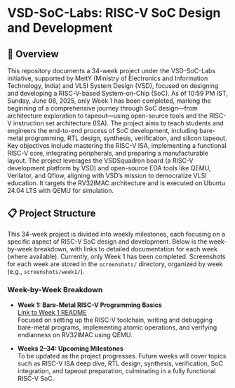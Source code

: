 # VSD-SoC-Labs: RISC-V SoC Design and Development

## 🌟 Overview

This repository documents a 34-week project under the VSD-SoC-Labs initiative, supported by MeitY (Ministry of Electronics and Information Technology, India) and VLSI System Design (VSD), focused on designing and developing a RISC-V-based System-on-Chip (SoC). As of 10:59 PM IST, Sunday, June 08, 2025, only Week 1 has been completed, marking the beginning of a comprehensive journey through SoC design—from architecture exploration to tapeout—using open-source tools and the RISC-V instruction set architecture (ISA). The project aims to teach students and engineers the end-to-end process of SoC development, including bare-metal programming, RTL design, synthesis, verification, and silicon tapeout. Key objectives include mastering the RISC-V ISA, implementing a functional RISC-V core, integrating peripherals, and preparing a manufacturable layout. The project leverages the VSDSquadron board (a RISC-V development platform by VSD) and open-source EDA tools like QEMU, Verilator, and Qflow, aligning with VSD’s mission to democratize VLSI education. It targets the RV32IMAC architecture and is executed on Ubuntu 24.04 LTS with QEMU for simulation.

## 📋 Project Structure

This 34-week project is divided into weekly milestones, each focusing on a specific aspect of RISC-V SoC design and development. Below is the week-by-week breakdown, with links to detailed documentation for each week (where available). Currently, only Week 1 has been completed. Screenshots for each week are stored in the `screenshots/` directory, organized by week (e.g., `screenshots/week1/`).

### Week-by-Week Breakdown

- **Week 1: Bare-Metal RISC-V Programming Basics**  
  [Link to Week 1 README](WEEK1/week1.md)  
  Focused on setting up the RISC-V toolchain, writing and debugging bare-metal programs, implementing atomic operations, and verifying endianness on RV32IMAC using QEMU.

- **Weeks 2–34: Upcoming Milestones**  
  To be updated as the project progresses. Future weeks will cover topics such as RISC-V ISA deep dive, RTL design, synthesis, verification, SoC integration, and tapeout preparation, culminating in a fully functional RISC-V SoC.
